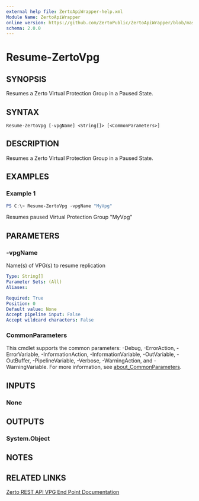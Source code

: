 ```yaml
---
external help file: ZertoApiWrapper-help.xml
Module Name: ZertoApiWrapper
online version: https://github.com/ZertoPublic/ZertoApiWrapper/blob/master/docs/Resume-ZertoVpg.md
schema: 2.0.0
---
```


# Resume-ZertoVpg

## SYNOPSIS
Resumes a Zerto Virtual Protection Group in a Paused State.

## SYNTAX

```
Resume-ZertoVpg [-vpgName] <String[]> [<CommonParameters>]
```

## DESCRIPTION
Resumes a Zerto Virtual Protection Group in a Paused State.

## EXAMPLES

### Example 1
```powershell
PS C:\> Resume-ZertoVpg -vpgName "MyVpg"
```

Resumes paused Virtual Protection Group "MyVpg"

## PARAMETERS

### -vpgName
Name(s) of VPG(s) to resume replication

```yaml
Type: String[]
Parameter Sets: (All)
Aliases:

Required: True
Position: 0
Default value: None
Accept pipeline input: False
Accept wildcard characters: False
```

### CommonParameters
This cmdlet supports the common parameters: -Debug, -ErrorAction, -ErrorVariable, -InformationAction, -InformationVariable, -OutVariable, -OutBuffer, -PipelineVariable, -Verbose, -WarningAction, and -WarningVariable. For more information, see [about_CommonParameters](http://go.microsoft.com/fwlink/?LinkID=113216).

## INPUTS

### None
## OUTPUTS

### System.Object
## NOTES

## RELATED LINKS

[Zerto REST API VPG End Point Documentation](http://s3.amazonaws.com/zertodownload_docs/Latest/Zerto%20Virtual%20Replication%20Zerto%20Virtual%20Manager%20%28ZVM%29%20-%20vSphere%20Online%20Help/RestfulAPIs/StatusAPIs.5.100.html#)
